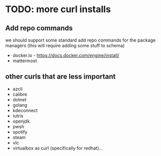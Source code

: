 # TODO: more curl installs

## Add repo commands

we should support some standard add repo commands for the package managers (this will require adding some stuff to schema)

* docker.io - https://docs.docker.com/engine/install/
* mattermost

## other curls that are less important

* azcli
* calibre
* dotnet
* golang
* kdeconnect
* lutris
* openjdk
* pwsh
* spotify
* steam
* vlc
* virtualbox as curl (specifically for redhat)...
